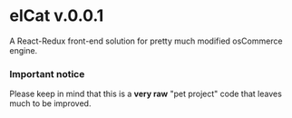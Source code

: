 # elCat v.0.0.1

A React-Redux front-end solution for pretty much modified osCommerce engine.

### Important notice

Please keep in mind that this is a **very raw** "pet project" code that leaves much to be improved.
 
 
